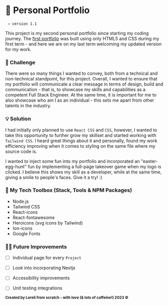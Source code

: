 # 🌺 Personal Portfolio #
 
```
 → version 1.1
```

This project is my second personal portfolio since starting my coding journey. The [first portfolio](https://github.com/DJ-Lor/lorelidejesus_T1A2) was built using only HTML5 and CSS during my first term - and here we are on my last term welcoming my updated version for my work. 

### 🤔 Challenge

There were so many things I wanted to convey, both from a technical and non-technical standpoint, for this project. Overall, I wanted to ensure that my portfolio will communicate a clear message in terms of design, build and communication - that is, to showcase my skills and capabilities as a competent Full Stack Engineer. At the same time, it is important for me to also showcase who am I as an individual - this sets me apart from other talents in the industry. 

### 💡 Solution

I had initially only planned to use `React CSS` and `CSS`, however, I wanted to take this opportunity to further grow my skillset and started working with `Tailwind CSS`. I heard great things about it and personally, found my work efficiency improving when it comes to styling on the same file where my source code is. 

I wanted to inject some fun into my portfolio and incorporated an "easter-egg-hunt" fun by implementing a full-page takeover game when my logo is clicked. I believe this shows my skill as a developer, while at the same time, giving a smile to people's faces. Give it a try! :) 


### 🧰 My Tech Toolbox (Stack, Tools & NPM Packages)

- Node.js 
- Tailwind CSS
- React-icons
- React-fontawesome
- Heroicons (svg icons by Tailwind)
- Ion-icons
- Google Fonts 

### 💪🏼  Future Improvements

- [ ] Individual page for every `Project` 
- [ ] Look into incorporating Nextjs 
- [ ] Accessibility improvements
- [ ] Unit testing integrations 


<sub>**Created by Loreli from scratch - with love (& lots of caffeine!) 2023 ©**</sub>

